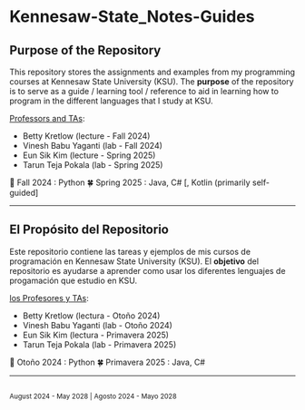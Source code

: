 # Kennesaw-State_Notes-Guides

## Purpose of the Repository
  This repository stores the assignments and examples from my programming courses at Kennesaw State University (KSU).
  The **purpose** of the repository is to serve as a guide / learning tool / reference to aid in learning how to program in the different languages that I study at KSU.

<ins>Professors and TAs</ins>:
- Betty Kretlow (lecture - Fall 2024)
- Vinesh Babu Yaganti (lab - Fall 2024)
- Eun Sik Kim (lecture - Spring 2025)
- Tarun Teja Pokala (lab - Spring 2025)

🍁 Fall 2024 : Python
🍀 Spring 2025 : Java, C# [, Kotlin (primarily self-guided]

---


## El Propósito del Repositorio
  Este repositorio contiene las tareas y ejemplos de mis cursos de programación en Kennesaw State University (KSU).
  El **objetivo** del repositorio es ayudarse a aprender como usar los diferentes lenguajes de progamación que estudio en KSU.

<ins>los Profesores y TAs</ins>:
- Betty Kretlow (lectura - Otoño 2024)
- Vinesh Babu Yaganti (lab - Otoño 2024)
- Eun Sik Kim (lectura - Primavera 2025)
- Tarun Teja Pokala (lab - Primavera 2025)

🍁 Otoño 2024 : Python
🍀 Primavera 2025 : Java, C#

---


## 


<sub>August 2024 - May 2028 | Agosto 2024 - Mayo 2028</sub>
